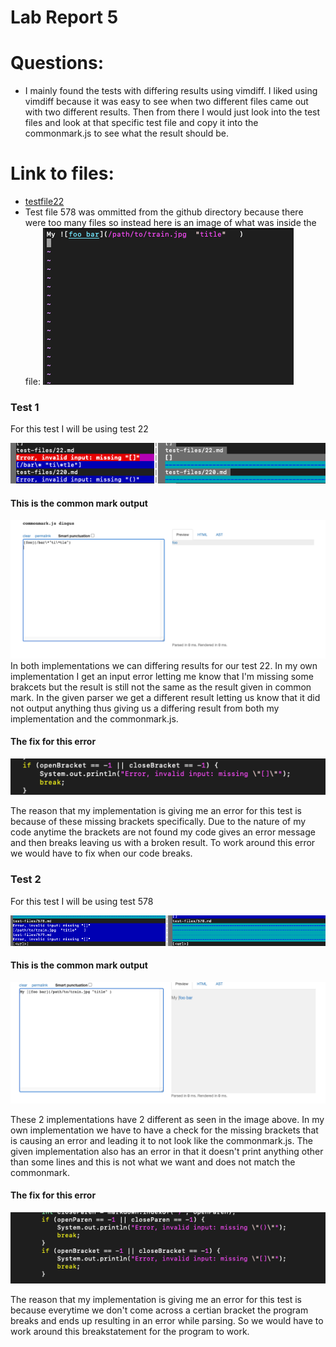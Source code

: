 # Lab Report 5

# Questions:
* I mainly found the tests with differing results using vimdiff. I liked using vimdiff because it was easy to see when two different files came out with two different results. Then from there I would just look into the test files and look at that specific test file and copy it into the commonmark.js to see what the result should be.

# Link to files: 
* [testfile22](https://github.com/nidhidhamnani/markdown-parser/blob/main/test-files/22.md)
* Test file 578 was ommitted from the github directory because there were too many files so instead here is an image of what was inside the file: ![image](images/file578.png)


### Test 1 
For this test I will be using test 22

![image](images/test22.png)

#### This is the common mark output
![image](images/cm22.png)
In both implementations we can differing results for our test 22. In my own implementation I get an input error letting me know that I'm missing some brakcets but the result is still not the same as the result given in common mark. In the given parser we get a different result letting us know that it did not output anything thus giving us a differing result from both my implementation and the commonmark.js.

#### The fix for this error 
![image](images/fix1.png)

The reason that my implementation is giving me an error for this test is because of these missing brackets specifically. Due to the nature of my code anytime the brackets are not found my code gives an error message and then breaks leaving us with a broken result. To work around this error we would have to fix when our code breaks. 

### Test 2
For this test I will be using test 578

![image](images/test578.png)

#### This is the common mark output
![image](images/cm578.png)

These 2 implementations have 2 different as seen in the image above. In my own implementation we have to have a check for the missing brackets that is causing an error and leading it to not look like the commonmark.js. The given implementation also has an error in that it doesn't print anything other than some lines and this is not what we want and does not match the commonmark.

#### The fix for this error 
![image](images/fix2.png)

The reason that my implementation is giving me an error for this test is because everytime we don't come across a certian bracket the program breaks and ends up resulting in an error while parsing. So we would have to work around this breakstatement for the program to work.